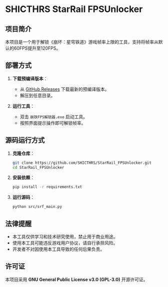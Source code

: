 # SHICTHRS StarRail FPSUnlocker

## 项目简介
本项目是一个用于解锁《崩坏：星穹铁道》游戏帧率上限的工具，支持将帧率从默认的60FPS提升至120FPS。

## 部署方式
1. **下载预编译版本**：
   - 从 [GitHub Releases](https://github.com/SHICTHRS/StarRail_FPSUnlocker/releases) 下载最新的预编译版本。
   - 解压到任意目录。

2. **运行工具**：
   - 双击 `崩铁FPS解锁器.exe` 启动工具。
   - 按照界面提示操作即可解锁帧率。

## 源码运行方式
1. **克隆仓库**：
   ```bash
   git clone https://github.com/SHICTHRS/StarRail_FPSUnlocker.git
   cd StarRail_FPSUnlocker
   ```

2. **安装依赖**：
   ```bash
   pip install -r requirements.txt
   ```

3. **运行源码**：
   ```bash
   python src/srf_main.py
   ```

## 法律提醒
- 本工具仅供学习和技术研究使用，禁止用于商业用途。
- 使用本工具可能违反游戏用户协议，请自行承担风险。
- 开发者不对因使用本工具导致的任何后果负责。

## 许可证
本项目采用 **GNU General Public License v3.0 (GPL-3.0)** 开源许可证。

